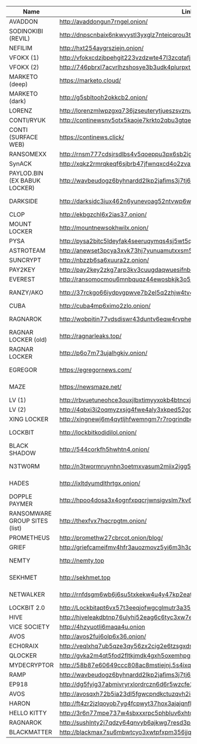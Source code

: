 |Name|Link|Status|
| ------ | ------ | ------ |
|AVADDON| http://avaddongun7rngel.onion/||
|SODINOKIBI (REVIL)| http://dnpscnbaix6nkwvystl3yxglz7nteicqrou3t75tpcc5532cztc46qyd.onion/||
|NEFILIM| http://hxt254aygrsziejn.onion/||
|VFOKX (1)| http://vfokxcdzjbpehgit223vzdzwte47l3zcqtafj34qrr26htjo4uf3obid.onion/||
|VFOKX (2)| http://746pbrxl7acvrlhzshosye3b3udk4plurpxt2pp27pojfhkkaooqiiqd.onion/||
|MARKETO (deep)| https://marketo.cloud/||
|MARKETO (dark)| http://g5sbltooh2okkcb2.onion/||
|LORENZ |http://lorenzmlwpzgxq736jzseuterytjueszsvznuibanxomlpkyxk6ksoyd.onion/||
|CONTI/RYUK| http://continewsnv5otx5kaoje7krkto2qbu3gtqef22mnr7eaxw3y6ncz3ad.onion/||
|CONTI (SURFACE WEB)| https://continews.click/||
|RANSOMEXX| http://rnsm777cdsjrsdlbs4v5qoeppu3px6sb2igmh53jzrx7ipcrbjz5b2ad.onion/||
|SynACK| http://xqkz2rmrqkeqf6sjbrb47jfwnqxcd4o2zvaxxzrpbh2piknms37rw2ad.onion/||
|PAYLOD.BIN (EX BABUK LOCKER) |http://wavbeudogz6byhnardd2lkp2jafims3j7tj6k6qnywchn2csngvtffqd.onion/||
|DARKSIDE |http://darksidc3iux462n6yunevoag52ntvwp6wulaz3zirkmh4cnz6hhj7id.onion/ |(CURRENTLY DOWN)|
|CLOP |http://ekbgzchl6x2ias37.onion/||
|MOUNT LOCKER |http://mountnewsokhwilx.onion/ |(CURRENTLY DOWN)|
|PYSA |http://pysa2bitc5ldeyfak4seeruqymqs4sj5wt5qkcq7aoyg4h2acqieywad.onion/partners.html||
|ASTROTEAM |http://anewset3pcya3xvk73hj7yunuamutxxsm5sohkdi32blhmql55tvgqad.onion/||
|SUNCRYPT |http://nbzzb6sa6xuura2z.onion/||
|PAY2KEY |http://pay2key2zkg7arp3kv3cuugdaqwuesifnbofun4j6yjdw5ry7zw2asid.onion/||
|EVEREST |http://ransomocmou6mnbquqz44ewosbkjk3o5qjsl3orawojexfook2j7esad.onion/||
|RANZY/AKO |http://37rckgo66iydpvgpwve7b2el5q2zhjw4tv4lmyewufnpx4lhkekxkoqd.onion/ |(CURRENTLY DOWN)|
|CUBA |http://cuba4mp6ximo2zlo.onion/||
|RAGNAROK |http://wobpitin77vdsdiswr43duntv6eqw4rvphedutpaxycjdie6gg3binad.onion/ |(CURRENTLY DOWN)|
|RAGNAR LOCKER (old) |http://ragnarleaks.top/ |(CURRENTLY DOWN)|
|RAGNAR LOCKER |http://p6o7m73ujalhgkiv.onion/||
|EGREGOR |https://egregornews.com/ |(CURRENTLY DOWN)|
|MAZE |https://newsmaze.net/ |(CURRENTLY DOWN)|
|LV (1) |http://rbvuetuneohce3ouxjlbxtimyyxokb4btncxjbo44fbgxqy7tskinwad.onion||
|LV (2) |http://4qbxi3i2oqmyzxsjg4fwe4aly3xkped52gq5orp6efpkeskvchqe27id.onion/||
|XING LOCKER| http://xingnewj6m4qytljhfwemngm7r7rogrindbq7wrfeepejgxc3bwci7qd.onion/||
|LOCKBIT |http://lockbitkodidilol.onion/ |(CURRENTLY DOWN)|
|BLACK SHADOW |http://544corkfh5hwhtn4.onion/ |(CURRENTLY DOWN)|
|N3TW0RM |http://n3twormruynhn3oetmxvasum2miix2jgg56xskdoyihra4wthvlgyeyd.onion/ |(CURRENTLY DOWN)|
|HADES |http://ixltdyumdlthrtgx.onion/ |(CURRENTLY DOWN)|
|DOPPLE PAYMER |http://hpoo4dosa3x4ognfxpqcrjwnsigvslm7kv6hvmhh2yqczaxy3j6qnwad.onion/||
|RANSOMWARE GROUP SITES (list) |http://thexfvx7hqcrpgtm.onion/||
|PROMETHEUS |http://promethw27cbrcot.onion/blog/||
|GRIEF |http://griefcameifmv4hfr3auozmovz5yi6m3h3dwbuqw7baomfxoxz4qteid.onion||
|NEMTY |http://nemty.top |(CURRENTLY DOWN)|
|SEKHMET |http://sekhmet.top |(CURRENTLY DOWN)|
|NETWALKER |http://rnfdsgm6wb6j6su5txkekw4u4y47kp2eatvu7d6xhyn5cs4lt4pdrqqd.onion |(CURRENTLY DOWN)|
|LOCKBIT 2.0 |http://Lockbitapt6vx57t3eeqjofwgcglmutr3a35nygvokja5uuccip4ykyd.onion||
|HIVE |http://hiveleakdbtnp76ulyhi52eag6c6tyc3xw7ez7iqy6wc34gd2nekazyd.onion/||
|VICE SOCIETY |http://4hzyuotli6maqa4u.onion||
|AVOS |http://avos2fuj6olp6x36.onion/||
|ECH0RAIX |http://veqlxhq7ub5qze3qy56zx2cig2e6tzsgxdspkubwbayqije6oatma6id.onion||
|QLOCKER |http://gvka2m4qt5fod2fltkjmdk4gxh5oxemhpgmnmtjptms6fkgfzdd62tad.onion||
|MYDECRYPTOR |http://58b87e60649ccc808ac8mstiejnj.5s4ixqul2enwxrqv.onion||
|RAMP |http://wavbeudogz6byhnardd2lkp2jafims3j7tj6k6qnywchn2csngvtffqd.onion/||
|EP918 |http://dg5fyig37abmivryrxlordrczn6d6r5wzcfe2msuo5mbbu2exnu46fid.onion/||
|AVOS |http://avosqxh72b5ia23dl5fgwcpndkctuzqvh2iefk5imp3pi5gfhel5klad.onion||
|HARON |http://ft4zr2jzlqoyob7yg4fcpwyt37hox3ajajqnfkdvbfrkjioyunmqnpad.onion||
|HELLO KITTY |http://3r6n77mpe737w4sbxxxrpc5phbluv6xhtdl5ujpnlvmck5tc7blq2rqd.onion/||
|RAGNAROK |http://sushlnty2j7qdzy64qnvyb6ajkwg7resd3p6agc2widnawodtcedgjid.onion/||
|BLACKMATTER |http://blackmax7su6mbwtcyo3xwtpfxpm356jjqrs34y4crcytpw7mifuedyd.onion/

